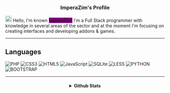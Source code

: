 

<h3 align="center">ImperaZim's Profile</h3>

<img width="20px" src="https://cdn.discordapp.com/emojis/1008073010768519268.png?size=2048"></img> Hello, I'm known <span style="background-color: purple;">ImperaZim!</span> I'm a Full Stack programmer with knowledge in several areas of the sector and at the moment I'm focusing on creating interfaces and developing addons & games. 

---

## Languages
   ![PHP](https://img.shields.io/badge/PHP-0d638f?style=for-the-badge&logo=PHP&logoColor=white)
   ![CSS3](https://img.shields.io/badge/css3-%231572B6.svg?style=for-the-badge&logo=css3&logoColor=white) 
   ![HTML5](https://img.shields.io/badge/html5-%23E34F26.svg?style=for-the-badge&logo=html5&logoColor=white)
   ![JavaScript](https://img.shields.io/badge/javascript-%23323330.svg?style=for-the-badge&logo=javascript&logoColor=%23F7DF1E)
   ![SQLite](https://img.shields.io/badge/sqlite-%2307405e.svg?style=for-the-badge&logo=sqlite&logoColor=white)
   ![LESS](https://img.shields.io/badge/less-blue.svg?style=for-the-badge&logo=less&logoColor=white)
   ![PYTHON](https://img.shields.io/badge/python-darkcyan.svg?style=for-the-badge&logo=python&logoColor=white)
   ![BOOTSTRAP](https://img.shields.io/badge/bootstrap-8201e3.svg?style=for-the-badge&logo=bootstrap&logoColor=white)
 

----

<h4 align="center">
<details>
<summary> Github Stats </summary>
  <a href="https://github.com/ImperaZim">
   <img align="center" src="https://github-readme-stats.vercel.app/api/?username=ImperaZim&show_icons=true&hide_border=true&theme=transparent&count_private=true">
  </a>
 <br>
  <a href="https://github.com/ImperaZim">
    <img
      align="center"
      height="150em"
      src="https://github-readme-stats.vercel.app/api/top-langs/?username=ImperaZim&show_icons=true&hide_border=true&include_all_commits=true&count_private=true&layout=compact&theme=transparent"
    />
  </a>
</p>
 
<p align="center">
  <a href="https://github.com/ImperaZim">
    <img
      align="center"
      src="https://github-profile-trophy.vercel.app/?username=ImperaZim&theme=transparent&no-frame=true&row=1&&margin-w=0&no-bg=true"
    />
  </a>
</a>
</p>
</p>
</details> 
